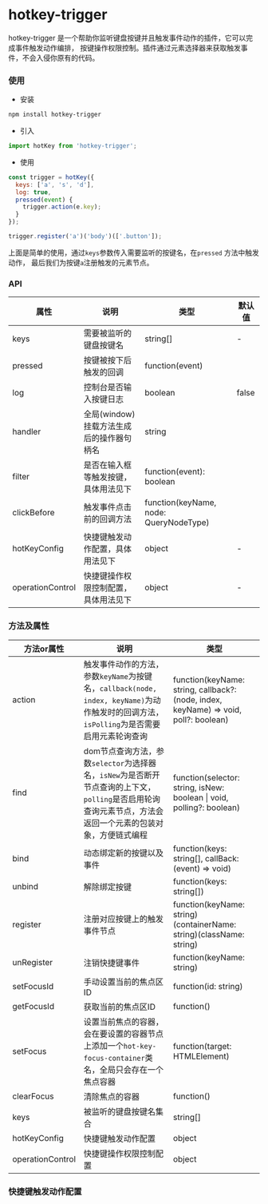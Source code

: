 # hotkey-trigger
hotkey-trigger 是一个帮助你监听键盘按键并且触发事件动作的插件，它可以完成事件触发动作编排，
按键操作权限控制。插件通过元素选择器来获取触发事件，不会入侵你原有的代码。
### 使用

 - 安装

```bash
npm install hotkey-trigger
```
 - 引入

```js
import hotKey from 'hotkey-trigger';
```
 - 使用
 
```javascript
const trigger = hotKey({
  keys: ['a', 's', 'd'],
  log: true,
  pressed(event) {
    trigger.action(e.key);
  }
});

trigger.register('a')('body')(['.button']);
```

上面是简单的使用，通过`keys`参数传入需要监听的按键名，在`pressed` 方法中触发动作，
最后我们为按键`a`注册触发的元素节点。

### API
|  属性 | 说明  | 类型  | 默认值  |
| ------------ | ------------ | ------------ | ------------ |
|  keys | 需要被监听的键盘按键名  |  string[] | -  |
|  pressed | 按键被按下后触发的回调  |  function(event) |   |
| log  |  控制台是否输入按键日志 | boolean  | false  |
| handler  | 全局(window)挂载方法生成后的操作器句柄名  | string  |   |
|  filter | 是否在输入框等触发按键，具体用法见下  | function(event): boolean  |   |
|  clickBefore | 触发事件点击前的回调方法  | function(keyName, node: QueryNodeType)  |   |
|  hotKeyConfig | 快捷键触发动作配置，具体用法见下  | object  | -  |
|  operationControl | 快捷键操作权限控制配置，具体用法见下  | object  | -  |

### 方法及属性
|  方法or属性 | 说明  | 类型  |
| ------------ | ------------ | ------------ |
|  action | 触发事件动作的方法，参数`keyName`为按键名，`callback(node, index, keyName)`为动作触发时的回调方法，`isPolling`为是否需要启用元素轮询查询  |  function(keyName: string, callback?: (node, index, keyName) => void, poll?: boolean) |
|  find | dom节点查询方法，参数`selector`为选择器名，`isNew`为是否断开节点查询的上下文，`polling`是否启用轮询查询元素节点，方法会返回一个元素的包装对象，方便链式编程  |  function(selector: string, isNew: boolean &#124; void, polling?: boolean) |
|  bind | 动态绑定新的按键以及事件  | function(keys: string[], callBack: (event) => void) |
|  unbind | 解除绑定按键  | function(keys: string[]) |
|  register | 注册对应按键上的触发事件节点  | function(keyName: string)(containerName: string)(className: string) |
|  unRegister | 注销快捷键事件  | function(keyName: string) |
|  setFocusId | 手动设置当前的焦点区ID  | function(id: string) |
|  getFocusId | 获取当前的焦点区ID  | function() |
|  setFocus | 设置当前焦点的容器，会在要设置的容器节点上添加一个`hot-key-focus-container`类名，全局只会存在一个焦点容器  | function(target: HTMLElement) |
|  clearFocus | 清除焦点的容器  | function() |
|  keys | 被监听的键盘按键名集合  |  string[] |
|  hotKeyConfig | 快捷键触发动作配置  | object  |
|  operationControl | 快捷键操作权限控制配置  | object  |

### 快捷键触发动作配置


